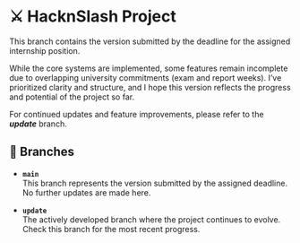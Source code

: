 # ⚔️ HacknSlash Project
This branch contains the version submitted by the deadline for the assigned internship position.

While the core systems are implemented, some features remain incomplete due to overlapping university commitments (exam and report weeks). I’ve prioritized clarity and structure, and I hope this version reflects the progress and potential of the project so far.

For continued updates and feature improvements, please refer to the **_update_** branch.

## 📂 Branches

- **`main`**  
  This branch represents the version submitted by the assigned deadline.  
  No further updates are made here.

- **`update`**  
  The actively developed branch where the project continues to evolve.  
  Check this branch for the most recent progress.

